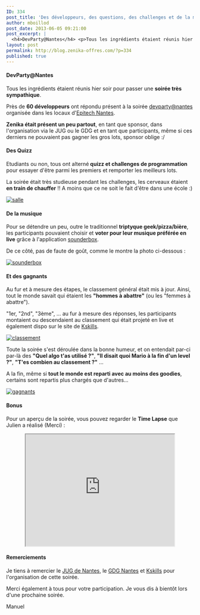 ```yaml
---
ID: 334
post_title: 'Des développeurs, des questions, des challenges et de la musique&#8230;'
author: mboillod
post_date: 2013-06-05 09:21:00
post_excerpt: |
  <h4>DevParty@Nantes</h4> <p>Tous les ingrédients étaient réunis hier soir pour passer une <strong>soirée très sympathique</strong>.</p> <p>Près de <strong>60 développeurs</strong> ont répondu présent à la soirée <a href="http://goo.gl/yoD33">devparty@nantes</a> organisée dans les locaux d'<a href="http://nantes.epitech.eu/">Epitech Nantes</a>.</p> <p><strong>Zenika était présent un peu partout</strong>, en tant que sponsor, dans l'organisation via le JUG ou le GDG et en tant que participants, même si ces derniers ne pouvaient pas gagner les gros lots, sponsor oblige :/</p>
layout: post
permalink: http://blog.zenika-offres.com/?p=334
published: true
---
```

<h4>DevParty@Nantes</h4> <p>Tous les ingrédients étaient réunis hier soir pour passer une <strong>soirée très sympathique</strong>.</p> <p>Près de <strong>60 développeurs</strong> ont répondu présent à la soirée <a href="http://goo.gl/yoD33">devparty@nantes</a> organisée dans les locaux d'<a href="http://nantes.epitech.eu/">Epitech Nantes</a>.</p> <p><strong>Zenika était présent un peu partout</strong>, en tant que sponsor, dans l'organisation via le JUG ou le GDG et en tant que participants, même si ces derniers ne pouvaient pas gagner les gros lots, sponsor oblige :/</p>
<!--more-->
<h4>Des Quizz</h4> <p>Etudiants ou non, tous ont alterné<strong> quizz et challenges de programmation</strong> pour essayer d'être parmi les premiers et remporter les meilleurs lots.</p> <p>La soirée était très studieuse pendant les challenges, les cerveaux étaient <strong>en train de chauffer</strong> !! A moins que ce ne soit le fait d'être dans une école :)</p> <p><a href="/wp-content/uploads/2015/07/IMG_20130605_015131.JPG"><img src="/wp-content/uploads/2015/07/.IMG_20130605_015131_s.jpg" alt="salle" style="display:block; margin:0 auto;" title="salle" /></a></p> <h4>De la musique</h4> <p>Pour se détendre un peu, outre le traditionnel <strong>triptyque geek/pizza/bière</strong>, les participants pouvaient choisir et <strong>voter pour leur musique préférée en live</strong> grâce à l'application <a href="http://www.sounderbox.com/">sounderbox</a>.</p> <p>De ce côté, pas de faute de goût, comme le montre la photo ci-dessous&nbsp;:</p> <p><a href="/wp-content/uploads/2015/07/1370376717115.jpg"><img src="/wp-content/uploads/2015/07/.1370376717115_s.jpg" alt="sounderbox" style="display:block; margin:0 auto;" title="sounderbox" /></a></p> <h4>Et des gagnants</h4> <p>Au fur et à mesure des étapes, le classement général était mis à jour. Ainsi, tout le monde savait qui étaient les <strong>"hommes à abattre"</strong> (ou les "femmes à abattre").</p> <p>"1er, "2nd", "3ème", ... au fur à mesure des réponses, les participants montaient ou descendaient au classement qui était projeté en live et également dispo sur le site de <a href="http://kskills.com">Kskills</a>.</p> <p><a href="/wp-content/uploads/2015/07/Capture_du_2013-06-05_02_16_04.png"><img src="/wp-content/uploads/2015/07/.Capture_du_2013-06-05_02_16_04_s.jpg" alt="classement" style="display:block; margin:0 auto;" title="classement" /></a></p> <p>Toute la soirée s'est déroulée dans la bonne humeur, et on entendait par-ci par-là des <strong>"Quel algo t'as utilisé ?"</strong>, <strong>"Il disait quoi Mario à la fin d'un level ?"</strong>, <strong>"T'es combien au classement ?"</strong> ...</p> <p>A la fin, même si <strong>tout le monde est reparti avec au moins des goodies</strong>, certains sont repartis plus chargés que d'autres...</p> <p><a href="/wp-content/uploads/2015/07/IMG_20130604_234902.jpg"><img src="/wp-content/uploads/2015/07/.IMG_20130604_234902_s.jpg" alt="gagnants" style="display:block; margin:0 auto;" title="gagnants" /></a></p> <h4>Bonus</h4> <p>Pour un aperçu de la soirée, vous pouvez regarder le <strong>Time Lapse</strong> que Julien a réalisé (Merci)&nbsp;:</p> <div style="margin: 1em auto; text-align: center;"> <iframe src="http://www.youtube.com/embed/08hdy4-hekI"    width="400" height="300"></iframe> </div> <h4>Remerciements</h4> <p>Je tiens à remercier le <a href="http://nantesjug.org">JUG de Nantes</a>, le <a href="http://gdgnantes.com">GDG Nantes</a> et <a href="http://kskills.com">Kskills</a> pour l'organisation de cette soirée.</p> <p>Merci également à tous pour votre participation. Je vous dis à bientôt lors d'une prochaine soirée.</p> <p>Manuel</p>